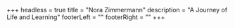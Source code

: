 +++
headless = true
title = "Nora Zimmermann"
description = "A Journey of Life and Learning"
footerLeft = ""
footerRight = ""
+++
